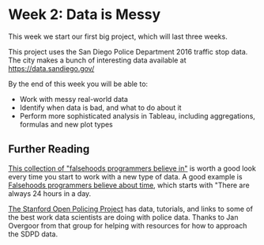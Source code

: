# Week 2: Data is Messy

This week we start our first big project, which will last three weeks.

This project uses the San Diego Police Department 2016 traffic stop data.  The city makes a bunch of interesting data available at https://data.sandiego.gov/

By the end of this week you will be able to:

* Work with messy real-world data
* Identify when data is bad, and what to do about it
* Perform more sophisticated analysis in Tableau, including aggregations, formulas and new plot types

## Further Reading

[This collection of "falsehoods programmers believe in"](https://github.com/kdeldycke/awesome-falsehood) is worth a good look every time you start to work with a new type of data.  A good example is [Falsehoods programmers believe about time](https://infiniteundo.com/post/25326999628/falsehoods-programmers-believe-about-time), which starts with "There are always 24 hours in a day.

[The Stanford Open Policing Project](https://openpolicing.stanford.edu/) has data, tutorials, and links to some of the best work data scientists are doing with police data.  Thanks to Jan Overgoor from that group for helping with resources for how to approach the SDPD data.
